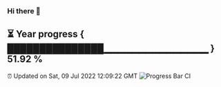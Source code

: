 ### Hi there 👋
⏳ Year progress { ███████████████▁▁▁▁▁▁▁▁▁▁▁▁▁▁▁ } 51.92 %
---
⏰ Updated on Sat, 09 Jul 2022 12:09:22 GMT
![Progress Bar CI](https://github.com/Moyi321/Moyi321/workflows/Progress%20Bar%20CI/badge.svg)
